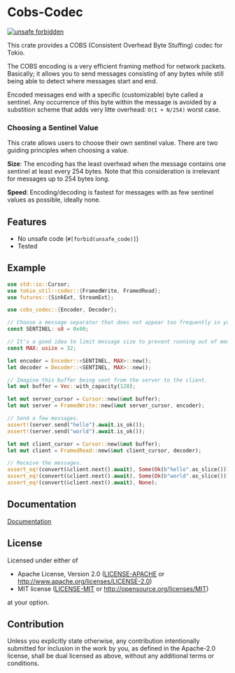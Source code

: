 # Cobs-Codec

[![unsafe forbidden](https://img.shields.io/badge/unsafe-forbidden-success.svg)](https://github.com/rust-secure-code/safety-dance/)

This crate provides a COBS (Consistent Overhead Byte Stuffing) codec
for Tokio.

The COBS encoding is a very efficient framing method for network packets.
Basically; it allows you to send messages consisting of any bytes
while still being able to detect where messages start and end.

Encoded messages end with a specific (customizable) byte called a sentinel.
Any occurrence of this byte within the message is avoided by a substition
scheme that adds very litte overhead: `O(1 + N/254)` worst case.

### Choosing a Sentinel Value

This crate allows users to choose their own sentinel value.
There are two guiding principles when choosing a value.

**Size**: The encoding has the least overhead when the message
  contains one sentinel at least every 254 bytes.
 Note that this consideration is irrelevant for messages
 up to 254 bytes long.

**Speed**: Encoding/decoding is fastest for messages with as few
  sentinel values as possible, ideally none.


## Features

  * No unsafe code (`#[forbid(unsafe_code)]`)
  * Tested


## Example

``` rust
use std::io::Cursor;
use tokio_util::codec::{FramedWrite, FramedRead};
use futures::{SinkExt, StreamExt};

use cobs_codec::{Encoder, Decoder};

// Choose a message separator that does not appear too frequently in your messages.
const SENTINEL: u8 = 0x00;

// It's a good idea to limit message size to prevent running out of memory.
const MAX: usize = 32;

let encoder = Encoder::<SENTINEL, MAX>::new();
let decoder = Decoder::<SENTINEL, MAX>::new();

// Imagine this buffer being sent from the server to the client.
let mut buffer = Vec::with_capacity(128);

let mut server_cursor = Cursor::new(&mut buffer);
let mut server = FramedWrite::new(&mut server_cursor, encoder);

// Send a few messages.
assert!(server.send("hello").await.is_ok());
assert!(server.send("world").await.is_ok());

let mut client_cursor = Cursor::new(&mut buffer);
let mut client = FramedRead::new(&mut client_cursor, decoder);

// Receive the messages.
assert_eq!(convert(&client.next().await), Some(Ok(b"hello".as_slice())));
assert_eq!(convert(&client.next().await), Some(Ok(b"world".as_slice())));
assert_eq!(convert(&client.next().await), None);
```


## Documentation

[Documentation](https://lib.rs/crates/cobs-codec)


## License

Licensed under either of

 * Apache License, Version 2.0
   ([LICENSE-APACHE](LICENSE-APACHE) or http://www.apache.org/licenses/LICENSE-2.0)
 * MIT license
   ([LICENSE-MIT](LICENSE-MIT) or http://opensource.org/licenses/MIT)

at your option.


## Contribution

Unless you explicitly state otherwise, any contribution intentionally submitted
for inclusion in the work by you, as defined in the Apache-2.0 license, shall be
dual licensed as above, without any additional terms or conditions.
